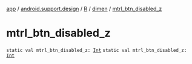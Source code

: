 [app](../../../index.md) / [android.support.design](../../index.md) / [R](../index.md) / [dimen](index.md) / [mtrl_btn_disabled_z](./mtrl_btn_disabled_z.md)

# mtrl_btn_disabled_z

`static val mtrl_btn_disabled_z: `[`Int`](https://kotlinlang.org/api/latest/jvm/stdlib/kotlin/-int/index.html)
`static val mtrl_btn_disabled_z: `[`Int`](https://kotlinlang.org/api/latest/jvm/stdlib/kotlin/-int/index.html)